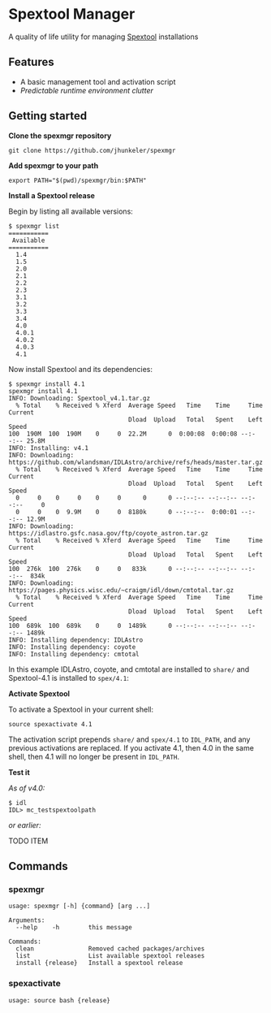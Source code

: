 # Spextool Manager

A quality of life utility for managing [Spextool](http://irtfweb.ifa.hawaii.edu/~spex/observer) installations

## Features

- A basic management tool and activation script
- _Predictable runtime environment clutter_

## Getting started

**Clone the spexmgr repository**
```
git clone https://github.com/jhunkeler/spexmgr
```

**Add spexmgr to your path**
```
export PATH="$(pwd)/spexmgr/bin:$PATH"
```

**Install a Spextool release**

Begin by listing all available versions:

```
$ spexmgr list
===========
 Available
===========
  1.4
  1.5
  2.0
  2.1
  2.2
  2.3
  3.1
  3.2
  3.3
  3.4
  4.0
  4.0.1
  4.0.2
  4.0.3
  4.1
```

Now install Spextool and its dependencies:

```
$ spexmgr install 4.1
spexmgr install 4.1
INFO: Downloading: Spextool_v4.1.tar.gz
  % Total    % Received % Xferd  Average Speed   Time    Time     Time  Current
                                 Dload  Upload   Total   Spent    Left  Speed
100  190M  100  190M    0     0  22.2M      0  0:00:08  0:00:08 --:--:-- 25.8M
INFO: Installing: v4.1
INFO: Downloading: https://github.com/wlandsman/IDLAstro/archive/refs/heads/master.tar.gz
  % Total    % Received % Xferd  Average Speed   Time    Time     Time  Current
                                 Dload  Upload   Total   Spent    Left  Speed
  0     0    0     0    0     0      0      0 --:--:-- --:--:-- --:--:--     0
  0     0    0  9.9M    0     0  8180k      0 --:--:--  0:00:01 --:--:-- 12.9M
INFO: Downloading: https://idlastro.gsfc.nasa.gov/ftp/coyote_astron.tar.gz
  % Total    % Received % Xferd  Average Speed   Time    Time     Time  Current
                                 Dload  Upload   Total   Spent    Left  Speed
100  276k  100  276k    0     0   833k      0 --:--:-- --:--:-- --:--:--  834k
INFO: Downloading: https://pages.physics.wisc.edu/~craigm/idl/down/cmtotal.tar.gz
  % Total    % Received % Xferd  Average Speed   Time    Time     Time  Current
                                 Dload  Upload   Total   Spent    Left  Speed
100  689k  100  689k    0     0  1489k      0 --:--:-- --:--:-- --:--:-- 1489k
INFO: Installing dependency: IDLAstro
INFO: Installing dependency: coyote
INFO: Installing dependency: cmtotal
```

In this example IDLAstro, coyote, and cmtotal are installed to `share/` and Spextool-4.1 is installed to `spex/4.1`:

**Activate Spextool**

To activate a Spextool in your current shell:

```
source spexactivate 4.1
```

The activation script prepends `share/` and `spex/4.1` to `IDL_PATH`, and any previous activations are replaced. If you activate 4.1, then 4.0 in the same shell, then 4.1 will no longer be present in `IDL_PATH`.

**Test it**

*As of v4.0:*

```
$ idl
IDL> mc_testspextoolpath
```

*or earlier:*

TODO ITEM


## Commands

### spexmgr

```
usage: spexmgr [-h] {command} [arg ...]

Arguments:
  --help    -h        this message

Commands:
  clean               Removed cached packages/archives
  list                List available spextool releases
  install {release}   Install a spextool release
```


### spexactivate

```
usage: source bash {release}
```

